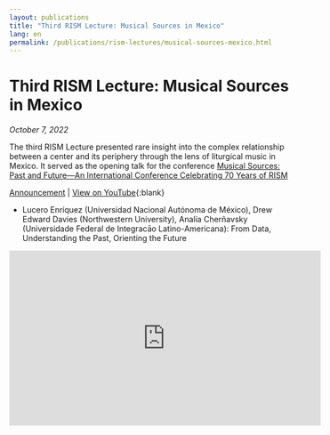```yaml
---
layout: publications
title: "Third RISM Lecture: Musical Sources in Mexico"
lang: en
permalink: /publications/rism-lectures/musical-sources-mexico.html
---
```


# Third RISM Lecture: Musical Sources in Mexico  

_October 7, 2022_  

The third RISM Lecture presented rare insight into the complex relationship between a center and its periphery through the lens of liturgical music in Mexico. It served as the opening talk for the conference [Musical Sources: Past and Future—An International Conference Celebrating 70 Years of RISM](/publications/conferences/musical-sources-past-future-2022.html)

[Announcement](/events/2022/09/29/third-rism-lecture-musical-sources-in-mexico.html) \| [View on YouTube](https://youtu.be/Y7pEOPziz28){:blank}  

- Lucero Enríquez (Universidad Nacional Autónoma de México), Drew Edward Davies (Northwestern University), Analía Cherñavsky (Universidade Federal de Integracāo Latino-Americana): From Data, Understanding the Past, Orienting the Future  

<iframe width="560" height="315" src="https://www.youtube.com/embed/Y7pEOPziz28" title="YouTube video player" frameborder="0" allow="accelerometer; autoplay; clipboard-write; encrypted-media; gyroscope; picture-in-picture; web-share" allowfullscreen></iframe>
